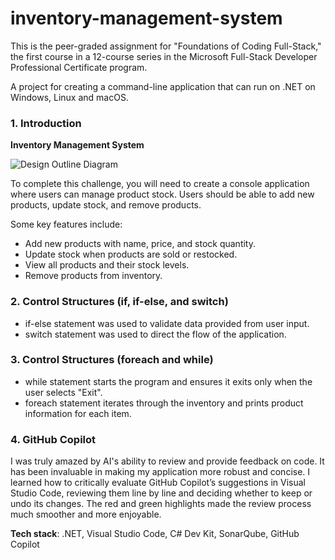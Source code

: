 # inventory-management-system

This is the peer-graded assignment for "Foundations of Coding Full-Stack," the first course in a 12-course series in the Microsoft Full-Stack Developer Professional Certificate program.

A project for creating a command-line application that can run on .NET on Windows, Linux and macOS.

### 1. Introduction  

**Inventory Management System**  

![Design Outline Diagram](https://github.com/user-attachments/assets/16270de7-5d9d-4e76-bd45-5543087e4fcf)  

To complete this challenge, you will need to create a console application where users can manage product stock. Users should be able to add new products, update stock, and remove products.  

Some key features include:
- Add new products with name, price, and stock quantity.
- Update stock when products are sold or restocked.
- View all products and their stock levels.
- Remove products from inventory.  

### 2. Control Structures (if, if-else, and switch)
- if-else statement was used to validate data provided from user input.
- switch statement was used to direct the flow of the application.  

### 3. Control Structures (foreach and while)
- while statement starts the program and ensures it exits only when the user selects "Exit".
- foreach statement iterates through the inventory and prints product information for each item.

### 4. GitHub Copilot
I was truly amazed by AI's ability to review and provide feedback on code. It has been invaluable in making my application more robust and concise. I learned how to critically evaluate GitHub Copilot’s suggestions in Visual Studio Code, reviewing them line by line and deciding whether to keep or undo its changes. The red and green highlights made the review process much smoother and more enjoyable.

**Tech stack**: .NET, Visual Studio Code, C# Dev Kit, SonarQube, GitHub Copilot
